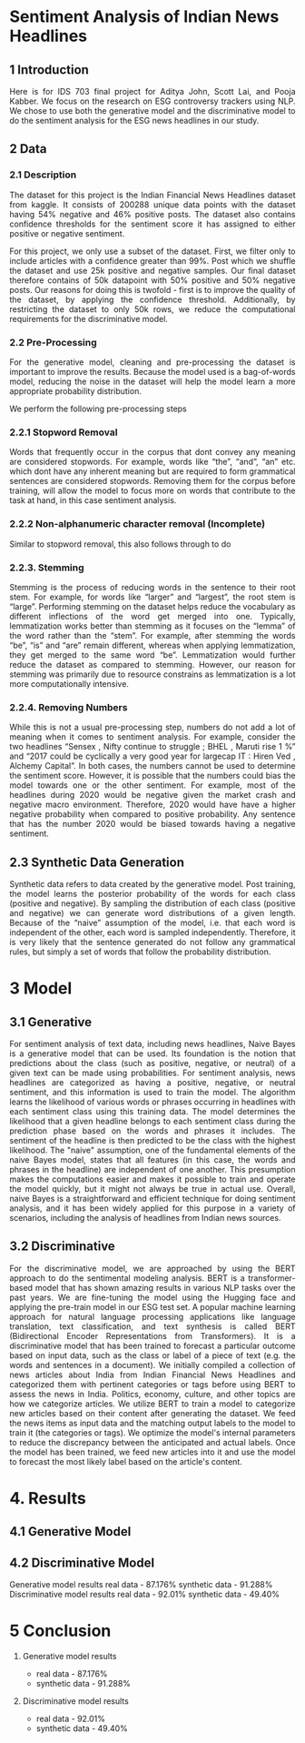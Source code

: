 
# Sentiment Analysis of Indian News Headlines
## 1 Introduction 
<p align="justify">Here is for IDS 703 final project for Aditya John, Scott Lai, and Pooja Kabber. We focus on the research on ESG controversy trackers using NLP. We chose to use both the generative model and the discriminative model to do the sentiment analysis for the ESG news headlines in our study. </p>

## 2 Data
### 2.1 Description
<p align="justify">The dataset for this project is the Indian Financial News Headlines dataset from kaggle. It consists of 200288 unique data points with the dataset having 54% negative and 46% positive posts. The dataset also contains confidence thresholds for the sentiment score it has assigned to either positive or negative sentiment. 

<p align="justify">For this project, we only use a subset of the dataset. First, we filter only to include articles with a confidence greater than 99%. Post which we shuffle the dataset and use 25k positive and negative samples. Our final dataset therefore contains of 50k datapoint with 50% positive and 50% negative posts. Our reasons for doing this is twofold - first is to improve the quality of the dataset, by applying the confidence threshold. Additionally, by restricting the dataset to only 50k rows, we reduce the computational requirements for the discriminative model. </p>


### 2.2 Pre-Processing
<p align="justify">For the generative model, cleaning and pre-processing the dataset is important to improve the results. Because the model used is a bag-of-words model, reducing the noise in the dataset will help the model learn a more appropriate probability distribution. </p>

We perform the following pre-processing steps
### 2.2.1 Stopword Removal
<p align="justify">Words that frequently occur in the corpus that dont convey any meaning are considered stopwords. For example, words like “the”, “and”, “an” etc. which dont have any inherent meaning but are required to form grammatical sentences are considered stopwords. Removing them for the corpus before training, will allow the model to focus more on words that contribute to the task at hand, in this case sentiment analysis. </p>

### 2.2.2 Non-alphanumeric character removal (Incomplete)
<p align="justify">Similar to stopword removal, this also follows through to do

### 2.2.3. Stemming
<p align="justify">Stemming is the process of reducing words in the sentence to their root stem. For example, for words like “larger” and “largest”, the root stem is “large”. Performing stemming on the dataset helps reduce the vocabulary as different inflections of the word get merged into one. Typically, lemmatization works better than stemming as it focuses on the “lemma” of the word rather than the “stem”. For example, after stemming the words “be”, “is” and “are” remain different, whereas when applying lemmatization, they get merged to the same word “be”. Lemmatization would further reduce the dataset as compared to stemming. However, our reason for stemming was primarily due to resource constrains as lemmatization is a lot more computationally intensive. </p>

### 2.2.4. Removing Numbers
<p align="justify">While this is not a usual pre-processing step, numbers do not add a lot of meaning when it comes to sentiment analysis. For example, consider the two headlines “Sensex , Nifty continue to struggle ; BHEL , Maruti rise 1 %” and “2017 could be cyclically a very good year for largecap IT : Hiren Ved , Alchemy Capital”. In both cases, the numbers cannot be used to determine the sentiment score. However, it is possible that the numbers could bias the model towards one or the other sentiment. For example, most of the headlines during 2020 would be negative given the market crash and negative macro environment. Therefore, 2020 would have have a higher negative probability when compared to positive probability. Any sentence that has the number 2020 would be biased towards having a negative sentiment. </p>


## 2.3 Synthetic Data Generation
<p align="justify">Synthetic data refers to data created by the generative model. Post training, the model learns the posterior probability of the words for each class (positive and negative). By sampling the distribution of each class (positive and negative) we can generate word distributions of a given length. Because of the “naive” assumption of the model, i.e. that each word is independent of the other, each word is sampled independently. Therefore, it is very likely that the sentence generated do not follow any grammatical rules, but simply a set of words that follow the probability distribution. </p>



# 3 Model
## 3.1 Generative 
<p align="justify">For sentiment analysis of text data, including news headlines, Naive Bayes is a generative model that can be used. Its foundation is the notion that predictions about the class (such as positive, negative, or neutral) of a given text can be made using probabilities. For sentiment analysis, news headlines are categorized as having a positive, negative, or neutral sentiment, and this information is used to train the model. The algorithm learns the likelihood of various words or phrases occurring in headlines with each sentiment class using this training data. The model determines the likelihood that a given headline belongs to each sentiment class during the prediction phase based on the words and phrases it includes. The sentiment of the headline is then predicted to be the class with the highest likelihood. The "naive" assumption, one of the fundamental elements of the naive Bayes model, states that all features (in this case, the words and phrases in the headline) are independent of one another. This presumption makes the computations easier and makes it possible to train and operate the model quickly, but it might not always be true in actual use. Overall, naive Bayes is a straightforward and efficient technique for doing sentiment analysis, and it has been widely applied for this purpose in a variety of scenarios, including the analysis of headlines from Indian news sources. </p>




## 3.2 Discriminative
<p align="justify">For the discriminative model, we are approached by using the BERT approach to do the sentimental modeling analysis. BERT is a transformer-based model that has shown amazing results in various NLP tasks over the past years. We are fine-tuning the model using the Hugging face and applying the pre-train model in our ESG test set. A popular machine learning approach for natural language processing applications like language translation, text classification, and text synthesis is called BERT (Bidirectional Encoder Representations from Transformers). It is a discriminative model that has been trained to forecast a particular outcome based on input data, such as the class or label of a piece of text (e.g. the words and sentences in a document). We initially compiled a collection of news articles about India from Indian Financial News Headlines and categorized them with pertinent categories or tags before using BERT to assess the news in India. Politics, economy, culture, and other topics are how we categorize articles. We utilize BERT to train a model to categorize new articles based on their content after generating the dataset. We feed the news items as input data and the matching output labels to the model to train it (the categories or tags). We optimize the model's internal parameters to reduce the discrepancy between the anticipated and actual labels. Once the model has been trained, we feed new articles into it and use the model to forecast the most likely label based on the article's content.
 </p>



# 4. Results
## 4.1 Generative Model
## 4.2 Discriminative Model
Generative model results
real data - 87.176%
synthetic data - 91.288%
Discriminative model results
real data - 92.01%
synthetic data - 49.40%

# 5 Conclusion



1. Generative model results
    - real data - 87.176%
    - synthetic data -  91.288%

2. Discriminative model results
    - real data - 92.01%
    - synthetic data - 49.40%

